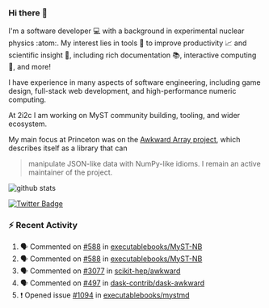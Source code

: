 ### Hi there 👋 

I'm a software developer 💻 with a background in experimental nuclear physics :atom:. My interest lies in tools :wrench: to improve productivity :chart_with_upwards_trend: and scientific insight :telescope:, including rich documentation 📚, interactive computing 🧮, and more! 

I have experience in many aspects of software engineering, including game design, full-stack web development, and high-performance numeric computing. 

At 2i2c I am working on MyST community building, tooling, and wider ecosystem. 

My main focus at Princeton was on the [Awkward Array project](awkward-array.org/), which describes itself as a library that can 
> manipulate JSON-like data with NumPy-like idioms. I remain an active maintainer of the project. 

![github stats](https://github-readme-stats.vercel.app/api?username=agoose77&show_icons=true&hide_rank=true&hide_title=true&bg_color=30,e76445,904e95&text_color=efe3ec&icon_color=efe3ec)
<!--
**agoose77/agoose77** is a ✨ _special_ ✨ repository because its `README.md` (this file) appears on your GitHub profile.

Here are some ideas to get you started:

- 🔭 I’m currently working on ...
- 🌱 I’m currently learning ...
- 👯 I’m looking to collaborate on ...
- 🤔 I’m looking for help with ...
- 💬 Ask me about ...
- 📫 How to reach me: ...
- 😄 Pronouns: ...
- ⚡ Fun fact: ...
-->

[![Twitter Badge](https://img.shields.io/twitter/follow/agoose77?style=flat-square&logo=Twitter&logoColor=white&color=cornflowerblue)](https://twitter.com/agoose77)

### :zap: Recent Activity

<!--START_SECTION:activity-->
1. 🗣 Commented on [#588](https://github.com/executablebooks/MyST-NB/pull/588#issuecomment-2051303970) in [executablebooks/MyST-NB](https://github.com/executablebooks/MyST-NB)
2. 🗣 Commented on [#588](https://github.com/executablebooks/MyST-NB/pull/588#issuecomment-2051301675) in [executablebooks/MyST-NB](https://github.com/executablebooks/MyST-NB)
3. 🗣 Commented on [#3077](https://github.com/scikit-hep/awkward/issues/3077#issuecomment-2050068263) in [scikit-hep/awkward](https://github.com/scikit-hep/awkward)
4. 🗣 Commented on [#497](https://github.com/dask-contrib/dask-awkward/issues/497#issuecomment-2050013392) in [dask-contrib/dask-awkward](https://github.com/dask-contrib/dask-awkward)
5. ❗ Opened issue [#1094](https://github.com/executablebooks/mystmd/issues/1094) in [executablebooks/mystmd](https://github.com/executablebooks/mystmd)
<!--END_SECTION:activity-->
